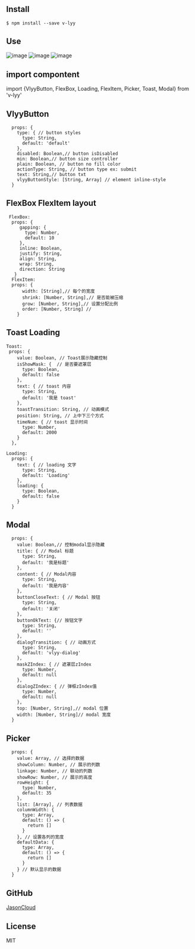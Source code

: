 #


## Install

```
$ npm install --save v-lyy
```


## Use
![image](https://github.com/JasonCloud/v-lyy/blob/master/demo/images/pic1.png)
![image](https://github.com/JasonCloud/v-lyy/blob/master/demo/images/pic2.png)
![image](https://github.com/JasonCloud/v-lyy/blob/master/demo/images/pic3.png)
## import compontent
import {VlyyButton, FlexBox, Loading, FlexItem, Picker, Toast, Modal} from 'v-lyy'

## VlyyButton
```
  props: {
    type: { // button styles
      type: String,
      default: 'default'
    },
    disabled: Boolean,// button isDisabled
    min: Boolean,// button size controller
    plain: Boolean, // button no fill color
    actionType: String, // button type ex: submit
    text: String,// button txt
    vlyyButtonStyle: [String, Array] // element inline-style
  }
  ```
## FlexBox FlexItem    layout
```
 FlexBox:
  props: {
     gapping: {
       type: Number,
       default: 10
     },
     inline: Boolean,
     justify: String,
     align: String,
     wrap: String,
     direction: String
   }
  FlexItem:
  props: {
      width: [String],// 每个的宽度
      shrink: [Number, String],// 是否能被压缩
      grow: [Number, String],// 设置分配比例
      order: [Number, String] //
    }
```
## Toast Loading
```
Toast:
 props: {
    value: Boolean, // Toast展示隐藏控制
    isShowMask: {  // 是否要遮罩层
      type: Boolean,
      default: false
    },
    text: { // toast 内容
      type: String,
      default: '我是 toast'
    },
    toastTransition: String, // 动画模式
    position: String, // 上中下三个方式
    timeNum: { // toast 显示时间
      type: Number,
      default: 2000
    }
  },

Loading:
  props: {
    text: { // loading 文字
      type: String,
      default: 'Loading'
    },
    loading: {
      type: Boolean,
      default: false
    }
  }
  ```
## Modal

```Modal:
  props: {
    value: Boolean,// 控制modal显示隐藏
    title: { // Modal 标题
      type: String,
      default: '我是标题'
    },
    content: { // Modal内容
      type: String,
      default: '我是内容'
    },
    buttonCloseText: { // Modal 按钮
      type: String,
      default: '关闭'
    },
    buttonOkText: {// 按钮文字
      type: String,
      default: ''
    },
    dialogTransition: { // 动画方式
      type: String,
      default: 'vlyy-dialog'
    },
    maskZIndex: { // 遮罩层zIndex
      type: Number,
      default: null
    },
    dialogZIndex: { // 弹框zIndex值
      type: Number,
      default: null
    },
    top: [Number, String],// modal 位置
    width: [Number, String]// modal 宽度
  }
```
## Picker
```
  props: {
    value: Array, // 选择的数据
    showColumn: Number, // 展示的列数
    linkage: Number, // 联动的列数
    showRow: Number, // 展示的高度
    rowHeight: {
      type: Number,
      default: 35
    },
    list: [Array], // 列表数据
    columnWidth: {
      type: Array,
      default: () => {
        return []
      }
    }, // 设置各列的宽度
    defaultData: {
      type: Array,
      default: () => {
        return []
      }
    } // 默认显示的数据
  }
```
## GitHub

[JasonCloud](https://github.com/JasonCloud/v-lyy)
## License

MIT
